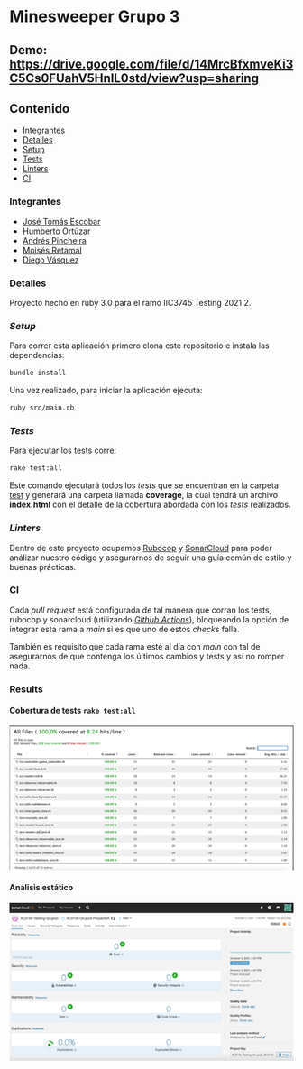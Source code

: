 # Minesweeper Grupo 3

## Demo: https://drive.google.com/file/d/14MrcBfxmveKi3C5Cs0FUahV5HnIL0std/view?usp=sharing

## Contenido

- [Integrantes](#integrantes)
- [Detalles](#detalles)
- [Setup](#setup)
- [Tests](#tests)
- [Linters](#linters)
- [CI](#ci)

### Integrantes

- [José Tomás Escobar](https://github.com/JohnTrombon)
- [Humberto Ortúzar](https://github.com/humbertoortuzar)
- [Andrés Pincheira](https://github.com/arpincheira)
- [Moisés Retamal](https://github.com/meretamal)
- [Diego Vásquez](https://github.com/dhvasquez)

### Detalles

Proyecto hecho en ruby 3.0 para el ramo IIC3745 Testing 2021 2.

### _Setup_

Para correr esta aplicación primero clona este repositorio e instala las dependencias:

```bash
bundle install
```

Una vez realizado, para iniciar la aplicación ejecuta:

```bash
ruby src/main.rb
```

### _Tests_

Para ejecutar los tests corre:

```bash
rake test:all
```

Este comando ejecutará todos los _tests_ que se encuentran en la carpeta [test](./test) y generará una carpeta llamada **coverage**, la cual tendrá un archivo **index.html** con el detalle de la cobertura abordada con los _tests_ realizados.

### _Linters_

Dentro de este proyecto ocupamos [Rubocop](https://rubocop.org/) y [SonarCloud](https://sonarcloud.io/) para poder análizar nuestro código y asegurarnos de seguir una guía común de estilo y buenas prácticas.

### CI

Cada _pull request_ está configurada de tal manera que corran los tests, rubocop y sonarcloud (utilizando [_Github Actions_](./.github/workflows/rubyworkflow.yml)), bloqueando la opción de integrar esta rama a _main_ si es que uno de estos _checks_ falla.

También es requisito que cada rama esté al día con _main_ con tal de asegurarnos de que contenga los últimos cambios y tests y así no romper nada.

### Results

#### Cobertura de tests `rake test:all`
![alt text](images/coverage.png)

#### Análisis estático
![alt text](images/sonarcloud.png)
